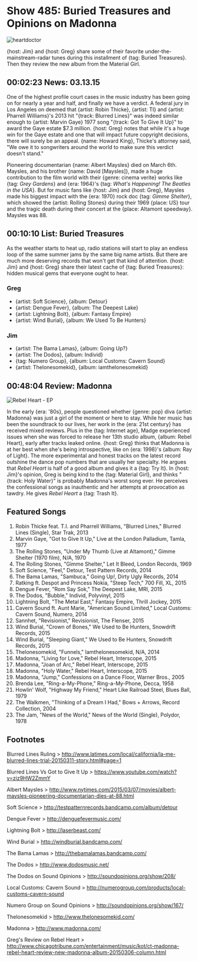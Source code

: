 

# Show 485: Buried Treasures and Opinions on Madonna

![heartdoctor](http://sound-images.s3.amazonaws.com/images/2014/buriedtreasures_web2.jpg)

{host: Jim} and {host: Greg} share some of their favorite under-the-mainstream-radar tunes during this installment of {tag: Buried Treasures}. Then they review the new album from the Material Girl.

## 00:02:23 News: 03.13.15
One of the highest profile court cases in the music industry has been going on for nearly a year and half, and finally we have a verdict. A federal jury in Los Angeles on deemed that {artist: Robin Thicke}, {artist: TI} and {artist: Pharrell Williams}'s 2013 hit "{track: Blurred Lines}" was indeed similar enough to {artist: Marvin Gaye} 1977 song "{track: Got To Give It Up}" to award the Gaye estate $7.3 million. {host: Greg} notes that while it's a huge win for the Gaye estate and one that will impact future copyright decisions, there will surely be an appeal. {name: Howard King}, Thicke's attorney said, "We owe it to songwriters around the world to make sure this verdict doesn't stand."

Pioneering documentarian {name: Albert Maysles} died on March 6th. Maysles, and his brother {name: David [Maysles]}, made a huge contribution to the film world with their {genre: cinema verite} works like {tag: *Grey Gardens*} and {era: 1964}'s {tag: *What's Happening! The Beatles in the USA*}.  But for music fans like {host: Jim} and {host: Greg}, Maysles made his biggest impact with the {era: 1970} rock doc {tag: *Gimme Shelter*}, which showed the {artist: Rolling Stones} during their 1969 {place: US} tour and the tragic death during their concert at the {place: Altamont speedway}. Maysles was 88.

## 00:10:10 List: Buried Treasures
As the weather starts to heat up, radio stations will start to play an endless loop of the same summer jams by the same big name artists. But there are much more deserving records that won't get that kind of attention. {host: Jim} and {host: Greg} share their latest cache of {tag: Buried Treasures}: hidden musical gems that everyone ought to hear.

### Greg
- {artist: Soft Science}, {album: Detour}
- {artist: Dengue Fever}, {album: The Deepest Lake}  
- {artist: Lightning Bolt}, {album: Fantasy Empire}
- {artist: Wind Burial}, {album: We Used To Be Hunters}

### Jim
- {artist: The Bama Lamas}, {album: Going Up?}
- {artist: The Dodos}, {album: Individ}
- {tag: Numero Group}, {album: Local Customs: Cavern Sound}
- {artist: Thelonesomekid}, {album: iamthelonesomekid}


## 00:48:04 Review: Madonna
![Rebel Heart - EP](http://is3.mzstatic.com/image/thumb/Music3/v4/dd/e0/0b/dde00bdd-641d-5085-47ca-d4f211fb3f75/UMG_cvrart_00602547303462_01_RGB72_1500x1500_15UMGIM15308.jpg/600x600bb-85.jpg "20044/980472557")

In the early {era: '80s}, people questioned whether {genre: pop} diva {artist: Madonna} was just a girl of the moment or here to stay. While her music has been the soundtrack to our lives, her work in the {era: 21st century} has received mixed reviews. Plus in the {tag: Internet age}, Madge experienced issues when she was forced to release her 13th studio album, {album: Rebel Heart}, early after tracks leaked online. {host: Greg} thinks that Madonna is at her best when she's being introspective, like on {era: 1998}'s {album: Ray of Light}. The more experimental and honest tracks on the latest record outshine the dance pop numbers that are usually her specialty. He argues that *Rebel Heart* is half of a good album and gives it a {tag: Try It}. In {host: Jim}'s opinion, Greg is being kind to the {tag: Material Girl}, and thinks "{track: Holy Water}" is probably Madonna's worst song ever. He perceives the confessional songs as inauthentic and her attempts at provocation as tawdry. He gives *Rebel Heart* a {tag: Trash It}.  


## Featured Songs
1. Robin Thicke feat. T.I. and Pharrell Williams, "Blurred Lines," Blurred Lines (Single), Star Trak, 2013 
1. Marvin Gaye, "Got to Give It Up," Live at the London Palladium, Tamla, 1977 
1. The Rolling Stones, "Under My Thumb (Live at Altamont)," Gimme Shelter (1970 film), N/A, 1970 
1. The Rolling Stones, "Gimme Shelter," Let It Bleed, London Records, 1969 
1. Soft Science, "Feel," Detour, Test Pattern Records, 2014 
1. The Bama Lamas, "Sambuca," Going Up!, Dirty Ugly Records, 2014 
1. Ratking ft. Despot and Princess Nokia, "Steep Tech," 700 Fill, XL, 2015 
1. Dengue Fever, "Rom Say Sok," The Deepest Lake, MRI, 2015 
1. The Dodos, "Bubble," Individ, Polyvinyl, 2015  
1. Lightning Bolt, "The Metal East," Fantasy Empire, Thrill Jockey, 2015 
1. Cavern Sound ft. Aunt Marie, "American Sound Limited," Local Customs: Cavern Sound, Numero, 2014
1. Sannhet, "Revisionist," Revisionist, The Flenser, 2015 
1. Wind Burial, "Crown of Bones," We Used to Be Hunters, Snowdrift Records, 2015 
1. Wind Burial, "Sleeping Giant," We Used to Be Hunters, Snowdrift Records, 2015 
1. Thelonesomekid, "Funnels," Iamthelonesomekid, N/A, 2014 
1. Madonna, "Living for Love," Rebel Heart, Interscope, 2015 
1. Madonna, "Joan of Arc," Rebel Heart, Interscope, 2015 
1. Madonna, "Holy Water," Rebel Heart, Interscope, 2015 
1. Madonna, "Jump," Confessions on a Dance Floor, Warner Bros., 2005 
1. Brenda Lee, "Ring-a-My-Phone," Ring-a-My-Phone, Decca, 1958 
1. Howlin' Wolf, "Highway My Friend," Heart Like Railroad Steel, Blues Ball, 1979 
1. The Walkmen, "Thinking of a Dream I Had," Bows + Arrows, Record Collection, 2004  
1. The Jam, "News of the World," News of the World (Single), Polydor, 1978 


## Footnotes
Blurred Lines Ruling > http://www.latimes.com/local/california/la-me-blurred-lines-trial-20150311-story.html#page=1

Blurred Lines Vs Got to Give It Up > https://www.youtube.com/watch?v=ziz9HW2ZmmY

Albert Maysles > http://www.nytimes.com/2015/03/07/movies/albert-maysles-pioneering-documentarian-dies-at-88.html

Soft Science > http://testpatternrecords.bandcamp.com/album/detour

Dengue Fever > http://denguefevermusic.com/

Lightning Bolt > http://laserbeast.com/

Wind Burial > http://windburial.bandcamp.com/

The Bama Lamas > http://thebamalamas.bandcamp.com/

The Dodos > http://www.dodosmusic.net/

The Dodos on Sound Opinions > http://soundopinions.org/show/208/

Local Customs: Cavern Sound > http://numerogroup.com/products/local-customs-cavern-sound

Numero Group on Sound Opinions > http://soundopinions.org/show/167/

Thelonesomekid > http://www.thelonesomekid.com/

Madonna > http://www.madonna.com/

Greg's Review on Rebel Heart > http://www.chicagotribune.com/entertainment/music/kot/ct-madonna-rebel-heart-review-new-madonna-album-20150306-column.html